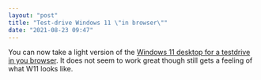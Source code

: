 ```yaml
---
layout: "post"
title: "Test-drive Windows 11 \"in browser\""
date: "2021-08-23 09:47"
---
```

You can now take a light version of the [Windows 11 desktop for a testdrive in you browser](https://win11.blueedge.me/). It does not seem to work great though still gets a feeling of what W11 looks like.

